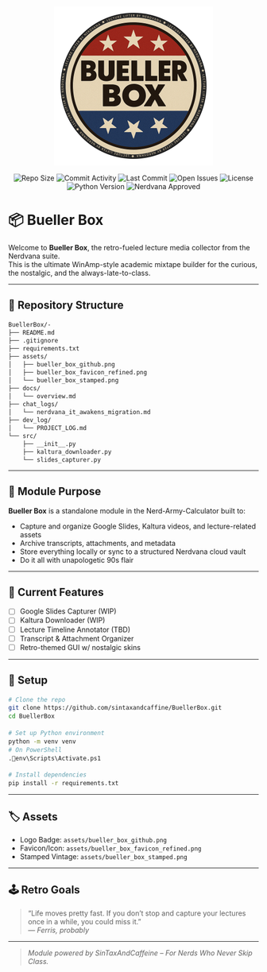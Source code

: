 <p align="center">
  <img src="assets/bueller_box_github.png" alt="Bueller Box Logo" width="320"/>
</p>

<p align="center">
  <img src="https://img.shields.io/github/repo-size/sintaxandcaffine/BuellerBox" alt="Repo Size"/>
  <img src="https://img.shields.io/github/commit-activity/m/sintaxandcaffine/BuellerBox" alt="Commit Activity"/>
  <img src="https://img.shields.io/github/last-commit/sintaxandcaffine/BuellerBox" alt="Last Commit"/>
  <img src="https://img.shields.io/github/issues/sintaxandcaffine/BuellerBox" alt="Open Issues"/>
  <img src="https://img.shields.io/github/license/sintaxandcaffine/BuellerBox" alt="License"/>
  <img src="https://img.shields.io/badge/built%20with-Python%203.10+-blue?logo=python" alt="Python Version"/>
  <img src="https://img.shields.io/badge/Nerdvana-Approved%20Tool-ff69b4?style=flat-square&logo=data:image/svg+xml;base64,SGVyZSdzIHdoZXJlIHRoZSBuZXJkcyBzaXQ=" alt="Nerdvana Approved"/>
</p>


# 📦 Bueller Box

Welcome to **Bueller Box**, the retro-fueled lecture media collector from the Nerdvana suite.  
This is the ultimate WinAmp-style academic mixtape builder for the curious, the nostalgic, and the always-late-to-class.

---

## 📁 Repository Structure

```
BuellerBox/-
├── README.md
├── .gitignore
├── requirements.txt
├── assets/
│   ├── bueller_box_github.png
│   ├── bueller_box_favicon_refined.png
│   └── bueller_box_stamped.png
├── docs/
│   └── overview.md
├── chat_logs/
│   └── nerdvana_it_awakens_migration.md
├── dev_log/
│   └── PROJECT_LOG.md
└── src/
    ├── __init__.py
    ├── kaltura_downloader.py
    └── slides_capturer.py
```

---

## 🎯 Module Purpose

**Bueller Box** is a standalone module in the Nerd-Army-Calculator built to:

- Capture and organize Google Slides, Kaltura videos, and lecture-related assets  
- Archive transcripts, attachments, and metadata  
- Store everything locally or sync to a structured Nerdvana cloud vault  
- Do it all with unapologetic 90s flair  

---

## 💾 Current Features

- [ ] Google Slides Capturer (WIP)
- [ ] Kaltura Downloader (WIP)
- [ ] Lecture Timeline Annotator (TBD)
- [ ] Transcript & Attachment Organizer
- [ ] Retro-themed GUI w/ nostalgic skins

---

## 🔧 Setup

```bash
# Clone the repo
git clone https://github.com/sintaxandcaffine/BuellerBox.git
cd BuellerBox

# Set up Python environment
python -m venv venv
# On PowerShell
.env\Scripts\Activate.ps1

# Install dependencies
pip install -r requirements.txt
```

---

## 🏷️ Assets

- Logo Badge: `assets/bueller_box_github.png`
- Favicon/Icon: `assets/bueller_box_favicon_refined.png`
- Stamped Vintage: `assets/bueller_box_stamped.png`

---

## 🕹️ Retro Goals

> “Life moves pretty fast. If you don’t stop and capture your lectures once in a while, you could miss it.”  
> — *Ferris, probably*

---

> *Module powered by SinTaxAndCaffeine – For Nerds Who Never Skip Class.*
